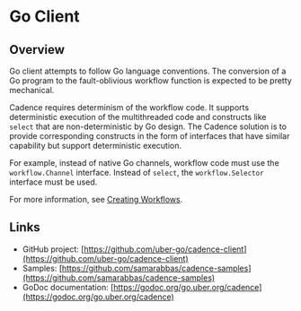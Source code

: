 # Go Client

## Overview

Go client attempts to follow Go language conventions. The conversion of a Go program to the fault-oblivious workflow function is expected to be pretty mechanical.

Cadence requires determinism of the workflow code. It supports deterministic execution of the multithreaded code and constructs like `select` that are non-deterministic by Go design. The Cadence solution is to provide corresponding constructs in the form of interfaces that have similar capability but support deterministic execution.

For example, instead of native Go channels, workflow code must use the `workflow.Channel` interface. Instead of `select`, the `workflow.Selector` interface must be used.

For more information, see [Creating Workflows](02_create_workflows#]).

## Links

- GitHub project: [https://github.com/uber-go/cadence-client](https://github.com/uber-go/cadence-client)
- Samples: [https://github.com/samarabbas/cadence-samples](https://github.com/samarabbas/cadence-samples)
- GoDoc documentation: [https://godoc.org/go.uber.org/cadence](https://godoc.org/go.uber.org/cadence)
